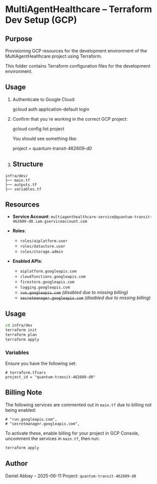 # MultiAgentHealthcare – Terraform Dev Setup (GCP)

## Purpose

Provisioning GCP resources for the development environment of the MultiAgentHealthcare project using Terraform.

This folder contains Terraform configuration files for the development environment.

## Usage

1. Authenticate to Google Cloud:
   
   gcloud auth application-default login

2. Confirm that you´re working in the correct GCP project:
    
      gcloud config list project
   
   You should see something like:

      project = quantum-transit-462609-d0

3. ## Structure

```
infra/dev/
├── main.tf
├── outputs.tf
├── variables.tf
```

## Resources

* **Service Account**: `multiagenthealthcare-service@quantum-transit-462609-d0.iam.gserviceaccount.com`
* **Roles**:

  * `roles/aiplatform.user`
  * `roles/datastore.user`
  * `roles/storage.admin`
* **Enabled APIs**:

  * `aiplatform.googleapis.com`
  * `cloudfunctions.googleapis.com`
  * `firestore.googleapis.com`
  * `logging.googleapis.com`
  * ~~`run.googleapis.com`~~ *(disabled due to missing billing)*
  * ~~`secretmanager.googleapis.com`~~ *(disabled due to missing billing)*

## Usage

```bash
cd infra/dev
terraform init
terraform plan
terraform apply
```

### Variables

Ensure you have the following set:

```hcl
# terraform.tfvars
project_id = "quantum-transit-462609-d0"
```

## Billing Note

The following services are commented out in `main.tf` due to billing not being enabled:

```hcl
# "run.googleapis.com",
# "secretmanager.googleapis.com",
```

To activate these, enable billing for your project in GCP Console, uncomment the services in `main.tf`, then run:

```bash
terraform apply
```

## Author

Daniel Abbay – 2025-06-11
Project: `quantum-transit-462609-d0`
